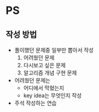# PS

## 작성 방법 
* 풀이했던 문제중 일부만 뽑아서 작성
  1. 어려웠던 문제
  2. 다시보고 싶은 문제
  3. 알고리즘 개념 구현 문제
* 어려웠던 문제는
  * 어디에서 막혔는지
  * key idea는 무엇인지 작성
* 주석 작성하는 연습